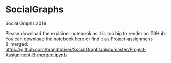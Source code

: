 # SocialGraphs
Social Graphs 2019

Please download the explainer notebook as it is too big to render on GitHub. 
You can download the notebook here or find it as Project-assignment-B_merged:
https://github.com/brandtoliver/SocialGraphs/blob/master/Project-Assignment-B-merged.ipynb
